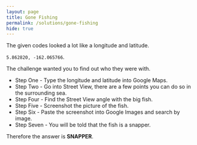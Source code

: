 ```yaml
---
layout: page
title: Gone Fishing
permalink: /solutions/gone-fishing
hide: true
---
```


The given codes looked a lot like a longitude and latitude.

 `5.862820, -162.065766`.

The challenge wanted you to find out who they were with. 

* Step One - Type the longitude and latitude into Google Maps.
* Step Two - Go into Street View, there are a few points you can do so in the
surrounding sea.
* Step Four - Find the Street View angle with the big fish.
* Step Five - Screenshot the picture of the fish.
* Step Six - Paste the screenshot into Google Images and search by image.
* Step Seven - You will be told that the fish is a snapper.

Therefore the answer is **SNAPPER**.